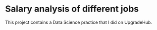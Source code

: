 <h1>Salary analysis of different jobs</h1>
<p>This project contains a Data Science practice that I did on UpgradeHub.</p>
